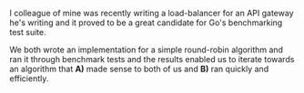 I colleague of mine was recently writing a load-balancer for an API gateway he's writing and it proved to be a great candidate for Go's benchmarking test suite.

We both wrote an implementation for a simple round-robin algorithm and ran it through benchmark tests and the results enabled us to iterate towards an algorithm that **A)** made sense to both of us and **B)** ran quickly and efficiently.

